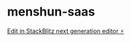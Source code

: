 # menshun-saas

[Edit in StackBlitz next generation editor ⚡️](https://stackblitz.com/~/github.com/dansholds/menshun-saas)